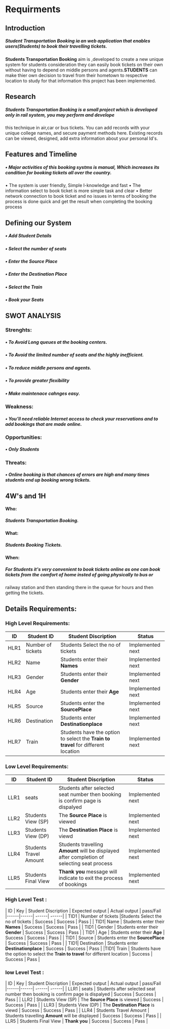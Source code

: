# Requirments

## Introduction
   ##### __Student Transportation Booking__ ia an web application that enables users(Students) to book their travelling tickets.
   __Students Transportation Booking__ aim is ,developed to create a new unique system for students consideration they can easily book tickets on 
  their own without having to depend on middle persons and agents.__STUDENTS__ can make thier own decision to travel from their hometown 
  to respective location to study for that information this project has been implemented.
   
## Research
   #####  __Students Transportation Booking__ is a small project which is developed only in rail system, you may perform and develope 
   this technique in air,car or bus tickets. You can add records with your unique college names, and secure payment methods here. 
   Existing records can be viewed, designed, add extra information about your personal Id's.
    
## Features and Timeline
   ##### • Major activities of this booking systms is manual, Which increases its condition for booking tickets all over the country.  
•	The system is user friendly, Simple I-knowledge and fast
•	The information select to book ticket is more simple task and clear
• Better network connection to book ticket and no issues in terms of booking the process is done quick and get the result when completing the booking process


## Defining our System
#####     •	Add Student Details
#####     •	Select the number of seats
#####     •	Enter the Source Place
#####     •	Enter the Destination Place
#####     •	Select the Train
#####     •	Book your Seats

## SWOT ANALYSIS
### Strenghts:
##### •	To Avoid Long queues at the booking centers.
##### •	To Avoid the limited number of seats and the highly inefficient.
##### •	To reduce middle persons and agents.
##### •	To provide greater flexibility
##### •	Make maintenace cahnges easy.

### Weakness:
##### •	You’ll need reliable Internet access to check your reservations and to add bookings that are made online.

### Opportunities:
#####   •	Only Students

### Threats:
#####   • Online booking is that chances of errors are high and many times students end up booking wrong tickets. 

## 4W's and 1H
#### Who:
#####    Students Transportation Booking.
#### What:
#####    Students Booking Tickets.
#### When:
#####    For Students it's very convenient to book tickets online as one can book tickets from the comfort of home insted of going physically to bus or 
  railway station and then standing there in the queue for hours and then getting the tickets. 

## Details Requirements:
### High Level Requirements:
| ID | Student ID | Student Discription | Status |
|------|------| ------| ------|
| HLR1 | Number of tickets |Students Select the no of tickets | Implemented next
| HLR2 |  Name  | Students enter their __Names__ | Implemented next
| HLR3 | Gender | Students enter their __Gender__  | Implemented next
| HLR4 | Age    | Students enter their __Age__  | Implemented next
| HLR5 | Source | Students enter the __SourcePlace__   | Implemented next
| HLR6|  Destination  | Students enter __Destinationplace__  | Implemented next
| HLR7| Train | Students have the option to select the __Train to travel__  for different location | Implemented next



### Low Level Requirements:

| ID | Student ID | Student Discription | Status |
|------|------| ------| ------|
| LLR1 | seats | Students after selected seat number then booking is confirm page is dispalyed | Implemented next
| LLR2 | Students View (SP) | The __Source Place__ is viewed | Implemented next
| LLR3 | Students View (DP) | The __Destination Place__ is viewd | Implemented next
| LLR4 | Students Travel Amount | Students travelling __Amount__ will be displayed after completion of selecting seat process | Implemented next
| LLR5 | Students Final View | __Thank you__ message will indicate to exit the process of bookings | Implemented next

### High Level Test :

| ID | Key | Student Discription | Expected output | Actual output | pass/Fail
|------|------| ------| ------|
| TID1 | Number of tickets |Students Select the no of tickets | Success | Success | Pass |
| TID1|  Name  | Students enter their __Names__ | Success  | Success | Pass |
| TID1 | Gender | Students enter their __Gender__  | Success | Success | Pass |
| TID1 | Age    | Students enter their __Age__  | Success | Success | Pass |
| TID1 | Source | Students enter the __SourcePlace__   | Success | Success | Pass |
| TID1|  Destination  | Students enter __Destinationplace__  | Success | Success | Pass |
|TID1| Train | Students have the option to select the __Train to travel__  for different location | Success | Success | Pass |

### low Level Test :

| ID | Key | Student Discription | Expected output | Actual output | pass/Fail
|------|------| ------| ------|
| LLR1 | seats | Students after selected seat number then booking is confirm page is dispalyed | Success | Success | Pass |
| LLR2 | Students View (SP) | The __Source Place__ is viewed | Success | Success | Pass |
| LLR3 | Students View (DP) | The __Destination Place__ is viewd | Success | Success | Pass |
| LLR4 | Students Travel Amount | Students travelling __Amount__ will be displayed  | Success | Success | Pass |
| LLR5 | Students Final View | __Thank you__ | Success | Success | Pass |




